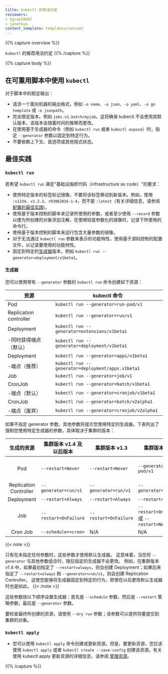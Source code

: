 ```yaml
---
title: kubectl 的用法约定
reviewers:
- bgrant0607
- janetkuo
content_template: templates/concept
---
```


<!--
---
title: kubectl Usage Conventions
reviewers:
- bgrant0607
- janetkuo
content_template: templates/concept
---
-->

{{% capture overview %}}
<!--
Recommended usage conventions for `kubectl`.
-->
`kubectl` 的推荐用法约定
{{% /capture %}}

{{% capture body %}}

<!--
## Using `kubectl` in Reusable Scripts
-->
## 在可重用脚本中使用 `kubectl`

<!--
For a stable output in a script:
-->
对于脚本中的稳定输出：

<!--
* Request one of the machine-oriented output forms, such as `-o name`, `-o json`, `-o yaml`, `-o go-template`, or `-o jsonpath`.
* Fully-qualify the version. For example, `jobs.v1.batch/myjob`. This will ensure that kubectl does not use its default version that can change over time.
* Specify the `--generator` flag to pin to a specific behavior when you use generator-based commands such as `kubectl run` or `kubectl expose`.
* Don't rely on context, preferences, or other implicit states.
-->

* 请求一个面向机器的输出格式，例如 `-o name`、`-o json`、`-o yaml`、`-o go template` 或 `-o jsonpath`。
* 完全限定版本。例如 `jobs.v1.batch/myjob`。这将确保 kubectl 不会使用其默认版本，该版本会随着时间的推移而更改。
* 在使用基于生成器的命令（例如 `kubectl run` 或者 `kubectl expose`）时，指定 `--generator` 参数以固定到特定行为。
* 不要依赖上下文、首选项或其他隐式状态。

<!--
## Best Practices
-->
## 最佳实践

### `kubectl run`

<!--
For `kubectl run` to satisfy infrastructure as code:
-->
若希望 `kubectl run` 满足"基础设施即代码（infrastructure as code）"的要求：

<!--
* Tag the image with a version-specific tag and don't move that tag to a new version. For example, use `:v1234`, `v1.2.3`, `r03062016-1-4`, rather than `:latest` (For more information, see [Best Practices for Configuration](/docs/concepts/configuration/overview/#container-images)).
* Capture the parameters in a checked-in script, or at least use `--record` to annotate the created objects with the command line for an image that is lightly parameterized.
* Check in the script for an image that is heavily parameterized.
* Switch to configuration files checked into source control for features that are needed, but not expressible via `kubectl run` flags.
* Pin to a specific [generator](#generators) version, such as `kubectl run --generator=deployment/v1beta1`.
-->

* 使用特定版本的标签标记镜像，不要将该标签移动到新版本。例如，使用 `:v1234`、`v1.2.3`、`r03062016-1-4`，而不是 `:latest`（有关详细信息，请参阅[配置的最佳实践](/docs/concepts/configuration/overview/#container-images))。
* 使用基于版本控制的脚本来记录所使用的参数，或者至少使用 `--record` 参数以便为所创建的对象添加注解，在使用轻度参数化的镜像时，记录下所使用的命令行。
* 使用基于版本控制的脚本来运行包含大量参数的镜像。
* 对于无法通过 `kubectl run` 参数来表示的功能特性，使用基于源码控制的配置文件，以记录要使用的功能特性。
* 固定到特定的[生成器](#生成器)版本，例如 `kubectl run --generator=deployment/v1beta1`。

<!--
#### Generators
-->
#### 生成器

<!--
You can create the following resources using `kubectl run` with the `--generator` flag:
-->
您可以使用带有 `--generator` 参数的 `kubectl run` 命令创建如下资源：

<!--
| Resource                        | kubectl command                                   |
|---------------------------------|---------------------------------------------------|
| Pod                             | `kubectl run --generator=run-pod/v1`              |
| Replication controller          | `kubectl run --generator=run/v1`                  |
| Deployment                      | `kubectl run --generator=extensions/v1beta1`      |
|  -for an endpoint (default)     | `kubectl run --generator=deployment/v1beta1`      |
| Deployment                      | `kubectl run --generator=apps/v1beta1`            |
|  -for an endpoint (recommended) | `kubectl run --generator=deployment/apps.v1beta1` |
| Job                             | `kubectl run --generator=job/v1`                  |
| CronJob                         | `kubectl run --generator=batch/v1beta1`           |
|  -for an endpoint (default)     | `kubectl run --generator=cronjob/v1beta1`         |
| CronJob                         | `kubectl run --generator=batch/v2alpha1`          |
|  -for an endpoint (deprecated)  | `kubectl run --generator=cronjob/v2alpha1`        |
-->

| 资源                             | kubectl 命令                                      |
|---------------------------------|---------------------------------------------------|
| Pod                             | `kubectl run --generator=run-pod/v1`              |
| Replication controller          | `kubectl run --generator=run/v1`                  |
| Deployment                      | `kubectl run --generator=extensions/v1beta1`      |
|  -同时获得端点（默认）     | `kubectl run --generator=deployment/v1beta1`      |
| Deployment                      | `kubectl run --generator=apps/v1beta1`            |
|  -端点（推荐） | `kubectl run --generator=deployment/apps.v1beta1` |
| Job                             | `kubectl run --generator=job/v1`                  |
| CronJob                         | `kubectl run --generator=batch/v1beta1`           |
|  -端点（默认）    | `kubectl run --generator=cronjob/v1beta1`         |
| CronJob                         | `kubectl run --generator=batch/v2alpha1`          |
|  -端点（废弃）  | `kubectl run --generator=cronjob/v2alpha1`        |



<!--
If you do not specify a generator flag, other flags prompt you to use a specific generator. The following table lists the flags that force you to use specific generators, depending on the version of the cluster:
-->
如果不指定 generator 参数，其他参数将提示您使用特定的生成器。下表列出了强制您使用特定生成器的参数，具体取决于集群的版本：

<!--
|   Generated Resource   | Cluster v1.4 and later | Cluster v1.3          | Cluster v1.2                               | Cluster v1.1 and earlier                   |
|:----------------------:|------------------------|-----------------------|--------------------------------------------|--------------------------------------------|
| Pod                    | `--restart=Never`      | `--restart=Never`     | `--generator=run-pod/v1`                   | `--restart=OnFailure` OR `--restart=Never` |
| Replication Controller | `--generator=run/v1`   | `--generator=run/v1`  | `--generator=run/v1`                       | `--restart=Always`                         |
| Deployment             | `--restart=Always`     | `--restart=Always`    | `--restart=Always`                         | N/A                                        |
| Job                    | `--restart=OnFailure`  | `--restart=OnFailure` | `--restart=OnFailure` OR `--restart=Never` | N/A                                        |
| Cron Job               | `--schedule=<cron>`    | N/A                   | N/A                                        | N/A                                        |
-->

|   生成的资源            | 集群版本 v1.4 及以后版本 | 集群版本 v1.3          | 集群版本 v1.2                               | 集群版本 v1.1 及更早                   |
|:----------------------:|------------------------|-----------------------|--------------------------------------------|--------------------------------------------|
| Pod                    | `--restart=Never`      | `--restart=Never`     | `--generator=run-pod/v1`                   | `--restart=OnFailure` 或 `--restart=Never` |
| Replication Controller | `--generator=run/v1`   | `--generator=run/v1`  | `--generator=run/v1`                       | `--restart=Always`                         |
| Deployment             | `--restart=Always`     | `--restart=Always`    | `--restart=Always`                         | N/A                                        |
| Job                    | `--restart=OnFailure`  | `--restart=OnFailure` | `--restart=OnFailure` 或 `--restart=Never` | N/A                                        |
| Cron Job               | `--schedule=<cron>`    | N/A                   | N/A                                        | N/A                                        |

{{< note >}}
<!--
These flags use a default generator only when you have not specified any flag.
This means that when you combine `--generator` with other flags the generator that you specified later does not change. For example, in a cluster v1.4, if you initially specify
`--restart=Always`, a Deployment is created; if you later specify `--restart=Always`
and `--generator=run/v1`, a Replication Controller is created.
This enables you to pin to a specific behavior with the generator,
even when the default generator is changed later.
-->
只有在未指定任何参数时，这些参数才使用默认生成器。
这意味着，当您将 `--generator` 与其他参数组合时，随后指定的生成器不会更改。
例如，在集群版本 v1.4 中，如果最初指定了 `--restart=always`，则会创建 Deployment；如果后来指定了 `--restart=always` 和 `--generator=run/v1`，则会创建 Replication Controller。
这使您能够将生成器固定到特定的行为，即使在以后更改默认生成器时也是如此。
{{< /note >}}

<!--
The flags set the generator in the following order: first the `--schedule` flag, then the `--restart` policy flag, and finally the `--generator` flag.
-->
这些参数按以下顺序设置生成器：首先是 `--schedule` 参数，然后是 `--restart` 策略参数，最后是 `--generator` 参数。

<!--
To check the final resource that was created, use the `--dry-run`
flag, which provides the object to be submitted to the cluster.
-->
要检查最终所创建的资源，请使用 `--dry run` 参数；该参数可以提供将要提交到集群的对象。

### `kubectl apply`

<!--
* You can use `kubectl apply` to create or update resources. However, to update a resource you should have created the resource by using `kubectl apply` or `kubectl create --save-config`. For more information about using kubectl apply to update resources, see [Managing Resources](/docs/concepts/cluster-administration/manage-deployment/#kubectl-apply).
-->

* 您可以使用 `kubectl apply` 命令创建或更新资源。但是，要更新资源，您应该使用 `kubectl apply` 或者 `kubectl create --save-config` 创建该资源。有关使用 kubectl apply 更新资源的详细信息，请参阅 [管理资源](/docs/concepts/cluster-administration/manage-deployment/#kubectl-apply)。

{{% /capture %}}
